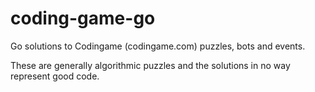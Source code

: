 # coding-game-go

Go solutions to Codingame (codingame.com) puzzles, bots and events. 

These are generally algorithmic puzzles and the solutions in no way represent good code.
